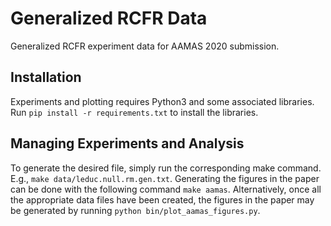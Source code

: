 # Generalized RCFR Data

Generalized RCFR experiment data for AAMAS 2020 submission.


## Installation

Experiments and plotting requires Python3 and some associated libraries. Run `pip install -r requirements.txt` to install the libraries.


## Managing Experiments and Analysis

To generate the desired file, simply run the corresponding make command. E.g., `make data/leduc.null.rm.gen.txt`.
Generating the figures in the paper can be done with the following command `make aamas`. Alternatively,
once all the appropriate data files have been created, the figures in the paper may be generated by running `python bin/plot_aamas_figures.py`.
